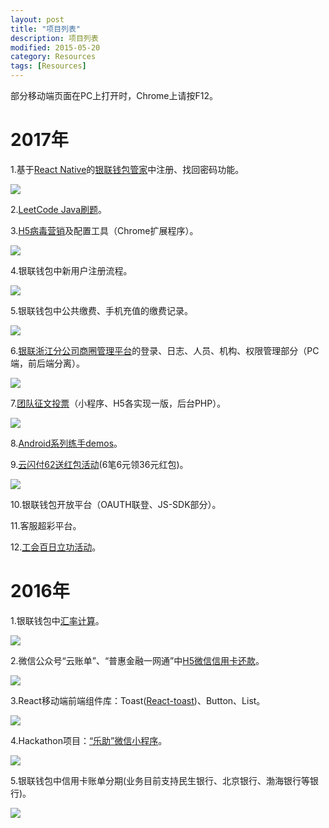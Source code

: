 ```yaml
---
layout: post
title: "项目列表"
description: 项目列表
modified: 2015-05-20
category: Resources
tags: [Resources]
---
```


部分移动端页面在PC上打开时，Chrome上请按F12。

# 2017年

1.基于[React Native](http://facebook.github.io/react-native/)的[银联钱包管家](http://sj.qq.com/myapp/detail.htm?apkName=com.unionpay.seller)中注册、找回密码功能。

<img src="../images/projects/2017_wallet_wallet_manager.png" class="post-img"/>

2.[LeetCode Java刷题](https://github.com/zhhgit/LeetCode-practice)。

3.[H5病毒营销](https://wallet.95516.com/s/wl/web/activity/vMarketing2/html/snsIndex.html)及配置工具（Chrome扩展程序）。

<img src="../images/projects/2017_wallet_vmarketing.png" class="post-img"/>

4.银联钱包中新用户注册流程。

<img src="../images/projects/2017_wallet_register.png" class="post-img"/>

5.银联钱包中公共缴费、手机充值的缴费记录。

<img src="../images/projects/2017_wallet_pay_history.png" class="post-img"/>

6.[银联浙江分公司商圈管理平台](https://zj.95516.com/bdp/web/login/html/login.html)的登录、日志、人员、机构、权限管理部分（PC端，前后端分离）。

<img src="../images/projects/2017_wallet_zj_shangquan.png" class="post-img"/>

7.[团队征文投票](https://github.com/zhhgit/Vote)（小程序、H5各实现一版，后台PHP）。

<img src="../images/projects/2017_wallet_vote.png" class="post-img"/>

8.[Android系列练手demos](http://zhanghao90.cn/blog/android/android-demos)。

9.[云闪付62送红包活动](https://wallet.95516.com/s/wl/web/activity/bonus/html/bonus.html)(6笔6元领36元红包)。

<img src="../images/projects/2017_wallet_62_bonus.png" class="post-img"/>

10.银联钱包开放平台（OAUTH联登、JS-SDK部分）。

11.客服超彩平台。

12.[工会百日立功活动](https://wallet.95516.com/s/wl/web/activity/union/html/unionMain.html)。

# 2016年

1.银联钱包中[汇率计算](https://wallet.95516.com/s/wl/web/402/page/life/exchange.html)。

<img src="../images/projects/2016_wallet_rate.png" class="post-img"/>

2.微信公众号“云账单”、“普惠金融一网通”中[H5微信信用卡还款](https://wallet.95516.com/s/wl/web/3rdH5/creditPay/html/creditPay.html)。

<img src="../images/projects/2016_wallet_credit_pay.png" class="post-img"/>

3.React移动端前端组件库：Toast([React-toast](https://github.com/zhhgit/React-toast))、Button、List。

<img src="../images/projects/2016_wallet_react_toast.png" class="post-img"/>

4.Hackathon项目：[“乐助”微信小程序](https://github.com/zhhgit/Lezhu)。

<img src="../images/projects/2016_wallet_lezhu.png" class="post-img"/>

5.银联钱包中信用卡账单分期(业务目前支持民生银行、北京银行、渤海银行等银行)。

<img src="../images/projects/2016_wallet_installment.png" class="post-img"/>